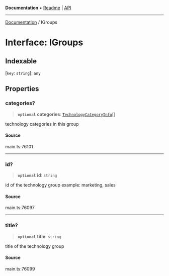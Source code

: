 **Documentation** • [Readme](../README.md) \| [API](../globals.md)

***

[Documentation](../README.md) / IGroups

# Interface: IGroups

## Indexable

 \[`key`: `string`\]: `any`

## Properties

### categories?

> **`optional`** **categories**: [`TechnologyCategoryInfo`](../classes/TechnologyCategoryInfo.md)[]

technology categories in this group

#### Source

main.ts:76101

***

### id?

> **`optional`** **id**: `string`

id of the technology group
example:
marketing, sales

#### Source

main.ts:76097

***

### title?

> **`optional`** **title**: `string`

title of the technology group

#### Source

main.ts:76099
